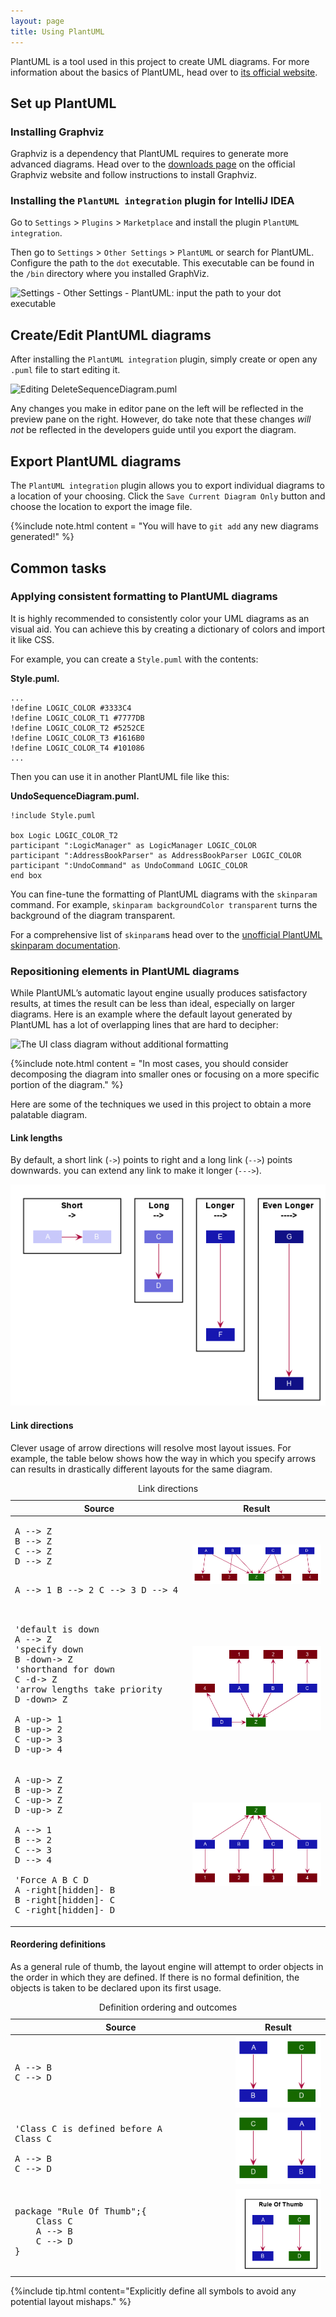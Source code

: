```yaml
---
layout: page
title: Using PlantUML
---
```


PlantUML is a tool used in this project to create UML diagrams. For more
information about the basics of PlantUML, head over to [its official
website](http://plantuml.com/).

## Set up PlantUML

### Installing Graphviz

Graphviz is a dependency that PlantUML requires to generate more
advanced diagrams. Head over to the [downloads
page](https://www.graphviz.org/download/) on the official Graphviz
website and follow instructions to install Graphviz.

### Installing the `PlantUML integration` plugin for IntelliJ IDEA

Go to `Settings` \> `Plugins` \> `Marketplace` and install the plugin
`PlantUML integration`.

Then go to `Settings` \> `Other Settings` \> `PlantUML` or search for
PlantUML. Configure the path to the `dot` executable. This executable
can be found in the `/bin` directory where you installed GraphViz.

![Settings - Other Settings - PlantUML: input the path to your dot
executable](images/plantuml/ConfiguringGraphviz.png)

## Create/Edit PlantUML diagrams

After installing the `PlantUML integration` plugin, simply create or
open any `.puml` file to start editing it.

![Editing
`DeleteSequenceDiagram.puml`](images/plantuml/EditingDeleteSequenceDiagram.png)

Any changes you make in editor pane on the left will be reflected in the
preview pane on the right. However, do take note that these changes
*will not* be reflected in the developers guide until you export the
diagram.

## Export PlantUML diagrams

The `PlantUML integration` plugin allows you to export individual
diagrams to a location of your choosing. Click the `Save Current Diagram
Only` button and choose the location to export the image file.

{%include note.html content = "You will have to `git add` any new diagrams generated\!" %}

## Common tasks

### Applying consistent formatting to PlantUML diagrams

It is highly recommended to consistently color your UML diagrams as an
visual aid. You can achieve this by creating a dictionary of colors and
import it like CSS.

For example, you can create a `Style.puml` with the contents:

**Style.puml.**

    ...
    !define LOGIC_COLOR #3333C4
    !define LOGIC_COLOR_T1 #7777DB
    !define LOGIC_COLOR_T2 #5252CE
    !define LOGIC_COLOR_T3 #1616B0
    !define LOGIC_COLOR_T4 #101086
    ...

Then you can use it in another PlantUML file like this:

**UndoSequenceDiagram.puml.**

    !include Style.puml

    box Logic LOGIC_COLOR_T2
    participant ":LogicManager" as LogicManager LOGIC_COLOR
    participant ":AddressBookParser" as AddressBookParser LOGIC_COLOR
    participant ":UndoCommand" as UndoCommand LOGIC_COLOR
    end box

You can fine-tune the formatting of PlantUML diagrams with the
`skinparam` command. For example, `skinparam backgroundColor
transparent` turns the background of the diagram transparent.

For a comprehensive list of `skinparam`s head over to the [unofficial
PlantUML skinparam
documentation](https://plantuml-documentation.readthedocs.io/en/latest/).

### Repositioning elements in PlantUML diagrams

While PlantUML’s automatic layout engine usually produces satisfactory
results, at times the result can be less than ideal, especially on
larger diagrams. Here is an example where the default layout generated
by PlantUML has a lot of overlapping lines that are hard to decipher:

![The UI class diagram without additional
formatting](images/plantuml/RawUiDiagram.png)

{%include note.html content = "In most cases, you should consider decomposing the diagram into smaller
ones or focusing on a more specific portion of the diagram." %}

Here are some of the techniques we used in this project to obtain a more
palatable diagram.

#### Link lengths

By default, a short link (`->`) points to right and a long link (`-->`)
points downwards. you can extend any link to make it longer (`--->`).

![Length of arrows and its effects](images/plantuml/ArrowLength.png)

#### Link directions

Clever usage of arrow directions will resolve most layout issues. For
example, the table below shows how the way in which you specify arrows
can results in drastically different layouts for the same diagram.

<table>
<caption>Link directions</caption>
<colgroup>
<col style="width: 40%" />
<col style="width: 60%" />
</colgroup>
<thead>
<tr class="header">
<th>Source</th>
<th>Result</th>
</tr>
</thead>
<tbody>
<tr class="odd">
<td>
<pre>
A --> Z
B --> Z
C --> Z
D --> Z

A --> 1
B --> 2
C --> 3
D --> 4
</pre>
</td>
<td>

<img src="images/plantuml/AllDown.png">

</td>
</tr>
<tr class="even">
<td>

<pre>
'default is down
A --> Z
'specify down
B -down-> Z
'shorthand for down
C -d-> Z
'arrow lengths take priority
D -down> Z

A -up-> 1
B -up-> 2
C -up-> 3
D -up-> 4
</pre>

</td>
<td>

<img src="images/plantuml/UpAndDown.png">

</td>
</tr>
<tr class="odd">
<td>

<pre>
A -up-> Z
B -up-> Z
C -up-> Z
D -up-> Z

A --> 1
B --> 2
C --> 3
D --> 4

'Force A B C D
A -right[hidden]- B
B -right[hidden]- C
C -right[hidden]- D
</pre>

</td>
<td>

<img src="images/plantuml/HiddenArrows.png">

</td>
</tr>
</tbody>
</table>

#### Reordering definitions

As a general rule of thumb, the layout engine will attempt to order
objects in the order in which they are defined. If there is no formal
definition, the objects is taken to be declared upon its first usage.

<table>
<caption>Definition ordering and outcomes</caption>
<colgroup>
<col style="width: 70%" />
<col style="width: 30%" />
</colgroup>
<thead>
<tr class="header">
  <th>Source</th>
  <th>Result</th>
</tr>
</thead>
<tbody>
<tr class="odd">
<td>

<pre>
A --> B
C --> D
</pre>

</td>
<td>

<img src="images/plantuml/ABeforeC.png">

</td>
</tr>
<tr class="even">
<td>

<pre>
'Class C is defined before A
Class C

A --> B
C --> D
</pre>
</td>
<td>

<img src="images/plantuml/CBeforeA.png">

</td>
</tr>
<tr class="odd">
<td>

<pre>
package "Rule Of Thumb";{
    Class C
    A --> B
    C --> D
}
</pre>

</td>
<td>

<img src="images/plantuml/PackagesAndConsistency.png">
</td>
</tr>
</tbody>
</table>

{%include tip.html content="Explicitly define all symbols to avoid any potential layout mishaps." %}
